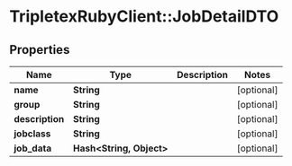 # TripletexRubyClient::JobDetailDTO

## Properties
Name | Type | Description | Notes
------------ | ------------- | ------------- | -------------
**name** | **String** |  | [optional] 
**group** | **String** |  | [optional] 
**description** | **String** |  | [optional] 
**jobclass** | **String** |  | [optional] 
**job_data** | **Hash&lt;String, Object&gt;** |  | [optional] 


